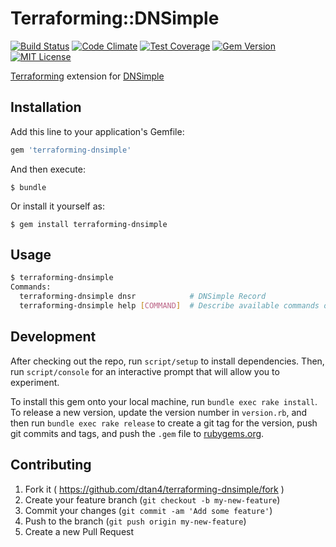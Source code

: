 # Terraforming::DNSimple
[![Build Status](https://travis-ci.org/dtan4/terraforming-dnsimple.svg?branch=master)](https://travis-ci.org/dtan4/terraforming-dnsimple)
[![Code Climate](https://codeclimate.com/github/dtan4/terraforming-dnsimple/badges/gpa.svg)](https://codeclimate.com/github/dtan4/terraforming-dnsimple)
[![Test Coverage](https://codeclimate.com/github/dtan4/terraforming-dnsimple/badges/coverage.svg)](https://codeclimate.com/github/dtan4/terraforming-dnsimple/coverage)
[![Gem Version](https://badge.fury.io/rb/terraforming-dnsimple.svg)](http://badge.fury.io/rb/terraforming-dnsimple)
[![MIT License](http://img.shields.io/badge/license-MIT-blue.svg?style=flat)](LICENSE)

[Terraforming](https://github.com/dtan4/terraforming) extension for [DNSimple](https://dnsimple.com)

## Installation

Add this line to your application's Gemfile:

```ruby
gem 'terraforming-dnsimple'
```

And then execute:

    $ bundle

Or install it yourself as:

    $ gem install terraforming-dnsimple

## Usage

```bash
$ terraforming-dnsimple
Commands:
  terraforming-dnsimple dnsr            # DNSimple Record
  terraforming-dnsimple help [COMMAND]  # Describe available commands or one specific command
```

## Development

After checking out the repo, run `script/setup` to install dependencies. Then, run `script/console` for an interactive prompt that will allow you to experiment.

To install this gem onto your local machine, run `bundle exec rake install`. To release a new version, update the version number in `version.rb`, and then run `bundle exec rake release` to create a git tag for the version, push git commits and tags, and push the `.gem` file to [rubygems.org](https://rubygems.org).

## Contributing

1. Fork it ( https://github.com/dtan4/terraforming-dnsimple/fork )
2. Create your feature branch (`git checkout -b my-new-feature`)
3. Commit your changes (`git commit -am 'Add some feature'`)
4. Push to the branch (`git push origin my-new-feature`)
5. Create a new Pull Request
